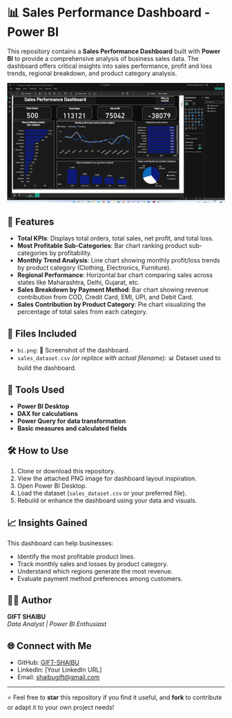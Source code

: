 # 📊 Sales Performance Dashboard - Power BI

This repository contains a **Sales Performance Dashboard** built with **Power BI** to provide a comprehensive analysis of business sales data. The dashboard offers critical insights into sales performance, profit and loss trends, regional breakdown, and product category analysis.

![Sales Performance Dashboard](./bi.png)

## 🚀 Features

- **Total KPIs**: Displays total orders, total sales, net profit, and total loss.
- **Most Profitable Sub-Categories**: Bar chart ranking product sub-categories by profitability.
- **Monthly Trend Analysis**: Line chart showing monthly profit/loss trends by product category (Clothing, Electronics, Furniture).
- **Regional Performance**: Horizontal bar chart comparing sales across states like Maharashtra, Delhi, Gujarat, etc.
- **Sales Breakdown by Payment Method**: Bar chart showing revenue contribution from COD, Credit Card, EMI, UPI, and Debit Card.
- **Sales Contribution by Product Category**: Pie chart visualizing the percentage of total sales from each category.

## 📁 Files Included

- `bi.png`: 📸 Screenshot of the dashboard.
- `sales_dataset.csv` *(or replace with actual filename)*: 📊 Dataset used to build the dashboard.

## 📌 Tools Used

- **Power BI Desktop**
- **DAX for calculations**
- **Power Query for data transformation**
- **Basic measures and calculated fields**

## 🛠️ How to Use

1. Clone or download this repository.
2. View the attached PNG image for dashboard layout inspiration.
3. Open Power BI Desktop.
4. Load the dataset (`sales_dataset.csv` or your preferred file).
5. Rebuild or enhance the dashboard using your data and visuals.

## 📈 Insights Gained

This dashboard can help businesses:

- Identify the most profitable product lines.
- Track monthly sales and losses by product category.
- Understand which regions generate the most revenue.
- Evaluate payment method preferences among customers.

## 🧑‍💻 Author

**GIFT SHAIBU**  
_Data Analyst | Power BI Enthusiast_

## 🌐 Connect with Me

- GitHub: [GIFT-SHAIBU](https://github.com/GIFT-SHAIBU)
- LinkedIn: [Your LinkedIn URL]
- Email: shaibugift@gmail.com

---

⭐ Feel free to **star** this repository if you find it useful, and **fork** to contribute or adapt it to your own project needs!
